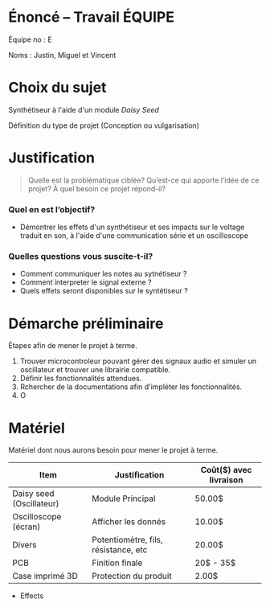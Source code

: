 # Énoncé – Travail ÉQUIPE
Équipe no : E  

Noms : Justin, Miguel et Vincent

# Choix du sujet
Synthétiseur à l'aide d'un module *Daisy Seed*

Définition du type de projet (Conception ou vulgarisation)

# Justification

>Quelle est la problématique ciblée? Qu’est-ce qui apporte l’idée de ce projet? À quel besoin ce projet répond-il?


### Quel en est l’objectif?
- Démontrer les effets d'un synthétiseur et ses impacts sur le voltage traduit en son, à l'aide d'une communication série et un oscilloscope

### Quelles questions vous suscite-t-il?

- Comment communiquer les notes au sytnétiseur ?
- Comment interpreter le signal externe ?
- Quels effets seront disponibles sur le syntétiseur ?

# Démarche préliminaire
Étapes afin de mener le projet à terme.

1. Trouver microcontroleur pouvant gérer des signaux audio et simuler un oscillateur et trouver une librairie compatible.
2. Définir les fonctionnalités attendues.
3. Rchercher de la documentations afin d'impléter les fonctionnalités.
4. O

<!-- Chaque étape doit inclure une évaluation de temps approximatif avec justification. -->


# Matériel
Matériel dont nous aurons besoin pour mener le projet à terme.

| Item | Justification | Coût($) avec livraison| 
|------|---------------|------|
| Daisy seed (Oscillateur) | Module Principal | 50.00$ |
| Oscilloscope (écran)| Afficher les donnés | 10.00$ |
| Divers | Potentiomètre, fils, résistance, etc | 20.00$ |
| PCB | Finition finale | 20$ - 35$ |
| Case imprimé 3D | Protection du produit | 2.00$ |

- Effects
